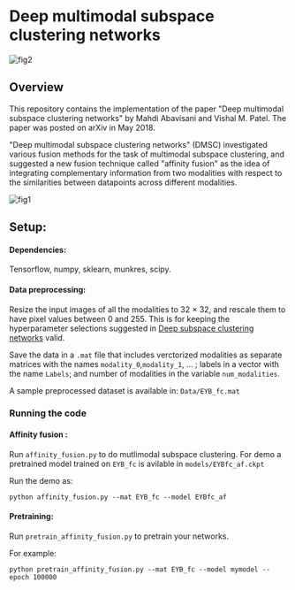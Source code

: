 # Deep multimodal subspace clustering networks

![fig2](https://user-images.githubusercontent.com/18729506/45457919-2f195c00-b6bf-11e8-8b03-cf8c4d49a2bc.jpg)



## Overview
This repository contains the implementation of the paper "Deep multimodal subspace clustering networks" by Mahdi Abavisani and Vishal M. Patel. The paper was posted on arXiv in May 2018.

"Deep multimodal subspace clustering networks" (DMSC)  investigated various fusion methods for the task of multimodal subspace clustering, and suggested a new fusion technique called "affinity fusion" as the idea of integrating complementary information from two modalities with respect to the similarities between datapoints across different modalities. 

![fig1](https://user-images.githubusercontent.com/18729506/45457918-2f195c00-b6bf-11e8-908b-01817a5e3387.jpg)


## Setup:
#### Dependencies:
Tensorflow, numpy, sklearn, munkres, scipy.
#### Data preprocessing:
Resize the input images of all the modalities to 32 × 32, and rescale them to have pixel values between 0 and 255.   This is for keeping the hyperparameter selections suggested in [Deep subspace clustering networks](https://github.com/panji1990/Deep-subspace-clustering-networks) valid. 

Save the data in a `.mat` file that includes verctorized modalities as separate matrices with the names `modality_0`,`modality_1`, ... ; labels in a vector with the name `Labels`; and number of modalities in the variable `num_modalities`.

A sample preprocessed dataset is available in: `Data/EYB_fc.mat` 


### Running the code

#### Affinity fusion :
Run `affinity_fusion.py` to do mutlimodal subspace clustering.  For demo a pretrained model trained on `EYB_fc` is avilable in `models/EYBfc_af.ckpt`

Run the demo as: 
```
python affinity_fusion.py --mat EYB_fc --model EYBfc_af
```
#### Pretraining:
Run `pretrain_affinity_fusion.py` to pretrain your networks. 

For example:
```
python pretrain_affinity_fusion.py --mat EYB_fc --model mymodel --epoch 100000
```


